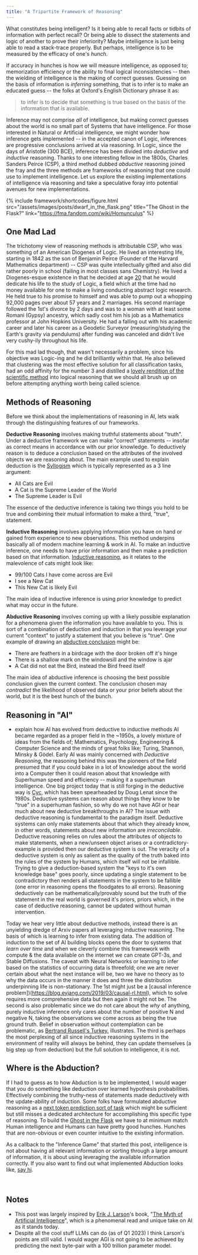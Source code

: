 ```yaml
---
title: "A Tripartite Framework of Reasoning"
---
```


What constitutes being intelligent? Is it being able to recall facts or tidbits of information with perfect recall? Or being able to dissect the statements and logic of another to prove their inferiority? Maybe intelligence is just being able to read a stack-trace properly. But perhaps, intelligence is to be measured by the efficacy of one's _hunch_.

If accuracy in hunches is how we will measure intelligence, as opposed to; memorization efficiency or the ability to final logical inconsistencies -- then the wielding of intelligence is the making of correct guesses. Guessing on the basis of information is _inferring_ something, that is to infer is to make an educated guess -- the folks at Oxford's English Dictionary phrase it as:

> to infer is to decide that something is true based on the basis of the information that is available.

Inference may not comprise _all_ of intelligence, but making correct guesses about the world is no small part of Systems that have intelligence. For those interested in Natural or Artificial intelligence, we might wonder how inference gets implemented -- in the accepted canon of Logic, inferences are progressive conclusions arrived at via reasoning. In Logic, since the days of Aristotle (300 BCE), inference has been divided into _deductive_ and _inductive_ reasoning. Thanks to one interesting fellow in the 1800s, Charles Sanders Peirce (CSP), a third method dubbed _abductive_ reasoning joined the fray and the three methods are frameworks of reasoning that one could use to implement intelligence. Let us explore the existing implementations of intelligence via reasoning and take a speculative foray into potential avenues for new implementations.


{% include framework/shortcodes/figure.html
  src="/assets/images/posts/dwarf_in_the_flask.png"
  title="The Ghost in the Flask?"
  link="https://fma.fandom.com/wiki/Homunculus"
%}

## One Mad Lad

The trichotomy view of reasoning methods is attributable CSP, who was something of an American Diogenes of Logic. He lived an interesting life, starting in 1842 as the son of Benjamin Peirce (Founder of the Harvard Mathematics department) -- CSP was quite intellectually gifted and also did rather poorly in school (failing in most classes sans Chemistry). He lived a Diogenes-esque existence in that he decided at age [20](https://plato.stanford.edu/entries/peirce/#:~:text=In%20his%20youth,der%20Logik.) that he would dedicate his life to the study of Logic, a field which at the time had no money available for one to make a living conducting abstract logic research. He held true to his promise to himself and was able to pump out a whopping 92,000 pages over about 57 years and 2 marriages. His second marriage followed the 1st's divorce by 2 days and was to a woman with at least some Romani (Gypsy) ancestry, which sadly cost him his job as a Mathematics professor at John Hopkins University. He had a falling out with his academic career and later his career as a Geodetic Surveyor (measuring/studying the Earth's gravity via pendulums) after funding was canceled and didn't live very cushy-ily throughout his life.

For this mad lad though, that wasn't necessarily a problem, since his objective was Logic-ing and he did brilliantly within that. He also believed that clustering was the most effective solution for all classification tasks, had an odd affinity for the number 3 and distilled a [lovely rendition of the scientific method](https://www.appstate.edu/~steelekm/classes/psy3100/Documents/Scientific_Thinking.pdf) into logical reasoning that we should all brush up on before attempting anything worth being called science.

## Methods of Reasoning

Before we think about the implementations of reasoning in AI, lets walk through the distinguishing features of our frameworks.

**Deductive Reasoning** involves making truthful statements about "truth". Under a deductive framework we can make "correct" statements -- insofar as correct means in accordance with our prior knowledge. To deductively reason is to deduce a conclusion based on the attributes of the involved objects we are reasoning about. The main example used to explain deduction is the [Syllogism](https://en.wikipedia.org/wiki/Syllogism) which is typically represented as a 3 line argument:

- All Cats are Evil
- A Cat is the Supreme Leader of the World
- The Supreme Leader is Evil

The essence of the deductive inference is taking two things you hold to be true and combining their mutual information to make a third, "true", statement.

**Inductive Reasoning** involves applying information you have on hand or gained from experience to new observations. This method underpins basically all of modern machine learning & work in AI. To make an inductive inference, one needs to have prior information and then make a prediction based on that information. [Inductive reasoning](https://my.parker.edu/ICS/icsfs/INDUCTIVE_REASONING.htm?target=d0c9ff98-b316-423f-8e3f-947763e4f28c#:~:text=The%20classical%20example%20used%20to,of%20us%20are%20still%20around!), as it relates to the malevolence of cats might look like:

- 99/100 Cats I have come across are Evil
- I see a New Cat
- This New Cat is likely Evil

The main idea of inductive inference is using prior knowledge to predict what may occur in the future.

**Abductive Reasoning** involves coming up with a likely possible explanation for a phenomena given the information you have available to you. This is sort of a combination of deduction and induction in that you leverage your current "context" to justify a statement that you believe is "true". One example of drawing an [abductive conclusion](https://plato.stanford.edu/entries/abduction/#AbdGenIde) might be:

- There are feathers in a birdcage with the door broken off it's hinge
- There is a shallow mark on the windowsill and the window is ajar
- A Cat did not eat the Bird, instead the Bird freed itself

The main idea of abductive inference is choosing the best possible conclusion given the current context. The conclusion chosen may _contradict_ the likelihood of observed data or your prior beliefs about the world, but it is the best hunch of the bunch.

## Reasoning in "AI"

- explain how AI has evolved from deductive to inductive methods
  AI became regarded as a proper field in the ~1950s, a lovely mixture of ideas from the fields of; Mathematics, Psychology, Engineering & Computer Science and the minds of great folks like; Turing, Shannon, Minsky & Gödel. Early AI was mainly concerned with _Deductive Reasoning_, the reasoning behind this was the pioneers of the field presumed that if you could bake in a lot of knowledge about the world into a Computer then it could reason about that knowledge with Superhuman speed and efficiency -- making it a superhuman intelligence. One big project today that is still forging in the deductive way is [Cyc](https://cyc.com/), which has been spearheaded by Doug Lenat since the 1980s. Deductive systems can reason about things they know to be "true" in a superhuman fashion, so why do we not have AGI or hear much about new deductive breakthroughs in AI? The issue with deductive reasoning is fundamental to the paradigm itself. Deductive systems can only make statements about that which they already know, in other words, statements about new information are _irreconcilable_. Deductive reasoning relies on rules about the attributes of objects to make statements, when a new/unseen object arises or a contradictory-example is provided then our deductive system is out. The veracity of a deductive system is only as salient as the quality of the truth baked into the rules of the system by Humans, which itself will not be infallible. Trying to give a deduction-based system the "keys to it's own knowledge base" goes poorly, since updating a single statement to be contradictory then renders all statements in the system to be fallible (one error in reasoning opens the floodgates to all errors). Reasoning deductively can be mathematically/provably sound but the truth of the statement in the real world is governed it's priors, priors which, in the case of deductive reasoning, cannot be updated without human intervention.

Today we hear very little about deductive methods, instead there is an unyielding dredge of Arxiv papers all leveraging inductive reasoning. The basis of which is learning to infer from existing data. The addition of induction to the set of AI building blocks opens the door to systems that _learn over time_ and when we cleverly combine this framework with compute & the data available on the internet we can create GPT-3s, and Stable Diffusions. The caveat with Neural Networks or learning to infer based on the statistics of occurring data is threefold; one we are never certain about what the next instance will be, two we have no theory as to why the data occurs in the manner it does and three the distribution underpinning life is non-stationary. The 1st might just be a [causal inference problem])(https://blog.evjang.com/2019/03/causal-rl.html), which to solve requires more comprehensive data but then again it might not be. The second is also problematic since we do not care about the _why_ of anything, purely inductive inference only cares about the number of positive N and negative N, taking the observations we come across as being the true ground truth. Belief in observation without contemplation can be problematic, as [Bertrand Russell's Turkey.](https://mashimo.wordpress.com/2013/03/12/bertrand-russells-inductivist-turkey/) illustrates. The third is perhaps the most perplexing of all since inductive reasoning systems in the environment of reality will always be behind, they can update themselves (a big step up from deduction) but the full solution to intelligence, it is not.

## Where is the Abduction?

If I had to guess as to how Abduction is to be implemented, I would wager that you do something like deduction over learned hypothesis probabilities. Effectively combining the truthy-ness of statements made deductively with the update-ability of induction. Some folks have formulated abductive reasoning as a [next token prediction sort of task](https://arxiv.org/pdf/1908.05739.pdf) which might be sufficient but still misses a dedicated architecture for accomplishing this specific type of reasoning. To build the [Ghost in the Flask](https://en.wikipedia.org/wiki/Homunculus) we have to at minimum match Human intelligence and Humans can have pretty good hunches. Hunches that are non-obvious or even counter intuitive to the existing information.

As a callback to the "Inference Game" that started this post, intelligence is not about having all relevant information or sorting through a large amount of information, it is about using leveraging the available information correctly. If you also want to find out what implemented Abduction looks like, [say hi](https://chriskerwellgresla.net/about/).

​

## Notes

- This post was largely inspired by [Erik J. Larson](https://en.wikipedia.org/wiki/Erik_J._Larson)'s book, "[The Myth of Artificial Intelligence](https://www.amazon.com/Myth-Artificial-Intelligence-Computers-Think/dp/0674983513)", which is a phenomenal read and unique take on AI as it stands today.
- Despite all the cool stuff LLMs can do (as of Q1 2023) I think Larson's points are still valid. I would wager AGI is not going to be achieved by predicting the next byte-pair with a 100 trillion parameter model.
